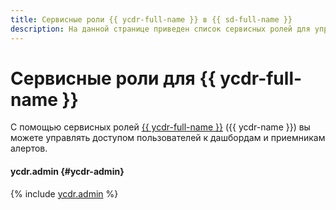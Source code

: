 ```yaml
---
title: Сервисные роли {{ ycdr-full-name }} в {{ sd-full-name }}
description: На данной странице приведен список сервисных ролей для управления доступом к модулю ({{ ycdr-name }}) в сервисе {{ sd-name }}.
---
```


# Сервисные роли для {{ ycdr-full-name }}

С помощью сервисных ролей [{{ ycdr-full-name }}](../concepts/dspm.md) ({{ ycdr-name }}) вы можете управлять доступом пользователей к дашбордам и приемникам алертов.

#### ycdr.admin {#ycdr-admin}

{% include [ycdr.admin](../../_roles/ycdr/admin.md) %}
